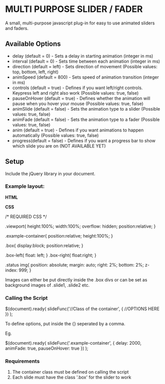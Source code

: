 MULTI PURPOSE SLIDER / FADER
============================

A small, multi-purpose javascript plug-in for easy to use animated sliders and faders.


Available Options
-----------------

* delay (default = 0) - Sets a delay in starting animation (integer in ms)
* interval (default = 0) - Sets time between each animation (integer in ms)
* direction (default = left) - Sets direction of movement (Possible values: top, bottom, left, right)
* animSpeed (default = 800) - Sets speed of animation transition (integer in ms)
* controls (default = true) - Defines if you want left/right controls. Keypress left and right also work (Possible values: true, false)
* pauseOnHover (default = true) - Defines whether the animation will pause when you hover your mouse (Possible values: true, false)
* animSlide (default = false) - Sets the animation type to a slider (Possible values: true, false)
* animFade (default = false) - Sets the animation type to a fader (Possible values: true, false)
* anim (default = true) - Defines if you want animations to happen automatically (Possible values: true, false)
* progress(default = false) - Defines if you want a progress bar to show which slide you are on (NOT AVAILABLE YET)


Setup
-----

Include the jQuery library in your document.

### Example layout:

__HTML__

<div class="viewport">
	<div class="example-container">
		<div class="box slide1">
		</div>
		<div class="box slide2">
		</div>
		<div class="box slide3">
		</div>
		<div class="box slide4">
		</div>
	</div>
</div>

__CSS__

/* REQUIRED CSS */

.viewport{
	height:100%;
	width:100%;
	overflow: hidden;
	position:relative;
}

.example-container{
	position:relative;
	height:100%;
}

.box{
	display:block;
	position:relative;
}

.box-left{
	float: left;
}
.box-right{
	float:right;
}

.status img{
	position: absolute;
	margin: auto;
	right: 2%;
	bottom: 2%;
	z-index: 999;
}

Images can either be put directly inside the .box divs or can be set as background images of .slide1, .slide2 etc.

### Calling the Script


$(document).ready( 
	slideFunc('//Class of the container', { //OPTIONS HERE })
);

To define options, put inside the {} seperated by a comma.

Eg.

$(document).ready( 
	slideFunc('.example-container', { delay: 2000, animFade: true, pauseOnHover: true })
);

### Requirements

1. The container class must be defined on calling the script
2. Each slide must have the class '.box' for the slider to work